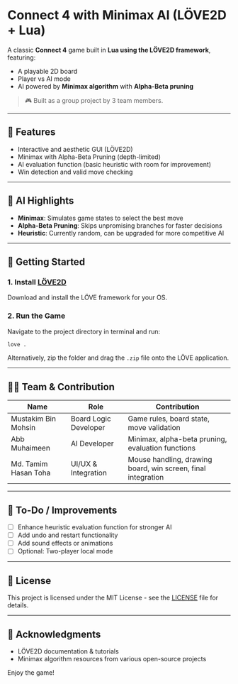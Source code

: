 # Connect 4 with Minimax AI (LÖVE2D + Lua)

A classic **Connect 4** game built in **Lua using the LÖVE2D framework**, featuring:

* A playable 2D board
* Player vs AI mode
* AI powered by **Minimax algorithm** with **Alpha-Beta pruning**

> 🎮 Built as a group project by 3 team members.

---

## 🎯 Features

* Interactive and aesthetic GUI (LÖVE2D)
* Minimax with Alpha-Beta Pruning (depth-limited)
* AI evaluation function (basic heuristic with room for improvement)
* Win detection and valid move checking

---

## 🧠 AI Highlights

* **Minimax**: Simulates game states to select the best move
* **Alpha-Beta Pruning**: Skips unpromising branches for faster decisions
* **Heuristic**: Currently random, can be upgraded for more competitive AI

---


## 🚀 Getting Started

### 1. Install [LÖVE2D](https://love2d.org/)

Download and install the LÖVE framework for your OS.

### 2. Run the Game

Navigate to the project directory in terminal and run:

```bash
love .
```

Alternatively, zip the folder and drag the `.zip` file onto the LÖVE application.

---

## 👨‍💻 Team & Contribution

| Name     | Role                  | Contribution                                                 |
| -------- | --------------------- | ------------------------------------------------------------ |
| Mustakim Bin Mohsin | Board Logic Developer | Game rules, board state, move validation                     |
| Abb Muhaimeen | AI Developer          | Minimax, alpha-beta pruning, evaluation functions            |
| Md. Tamim Hasan Toha | UI/UX & Integration   | Mouse handling, drawing board, win screen, final integration |

---

## 🧪 To-Do / Improvements

* [ ] Enhance heuristic evaluation function for stronger AI
* [ ] Add undo and restart functionality
* [ ] Add sound effects or animations
* [ ] Optional: Two-player local mode

---

## 📜 License

This project is licensed under the MIT License - see the [LICENSE](LICENSE) file for details.

---

## 🙌 Acknowledgments

* LÖVE2D documentation & tutorials
* Minimax algorithm resources from various open-source projects

Enjoy the game!
